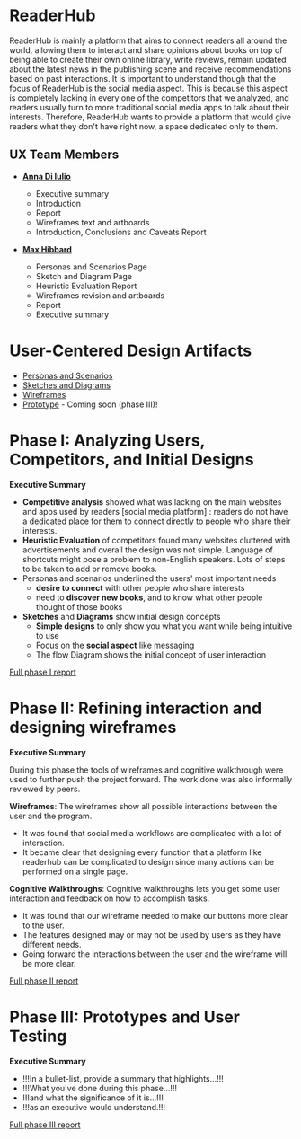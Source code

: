 

# ReaderHub

ReaderHub is mainly a platform that aims to connect readers all around the world, allowing them to interact and share opinions about books on top of being able to create their own online library, write reviews, remain updated about the latest news in the publishing scene and receive recommendations based on past interactions. It is important to understand though that the focus of ReaderHub is the social media aspect. This is because this aspect is completely lacking in every one of the competitors that we analyzed, and readers usually turn to more traditional social media apps to talk about their interests. Therefore, ReaderHub wants to provide a platform that would give readers what they don't have right now, a space dedicated only to them.

## UX Team Members

* **[Anna Di Iulio](https://usabilityengineering.github.io/ux-portfolio-adiiulio/)**  
   * Executive summary
   * Introduction
   * Report 
   * Wireframes text and artboards
   * Introduction, Conclusions and Caveats Report
   
* **[Max Hibbard](https://usabilityengineering.github.io/ux-portfolio-Subasamax/)** 
 
   * Personas and Scenarios Page
   * Sketch and Diagram Page
   * Heuristic Evaluation Report
   * Wireframes revision and artboards
   * Report
   * Executive summary

# User-Centered Design Artifacts
 
* [Personas and Scenarios](personas/)
* [Sketches and Diagrams](sketches/)
* [Wireframes](wireframes/)
* [Prototype](#) - Coming soon (phase III)!

# Phase I: Analyzing Users, Competitors, and Initial Designs

**Executive Summary**

* **Competitive analysis** showed what was lacking on the main websites and apps used by readers
    [social media platform] : readers do not have a dedicated place for them to connect directly to people who share their interests.
* **Heuristic Evaluation** of competitors found many websites cluttered with advertisements and overall the design was not simple. Language of shortcuts might pose a     problem to non-English speakers. Lots of steps to be taken to add or remove books.
* Personas and scenarios underlined the users' most important needs
    * **desire to connect** with other people who share interests
    * need to **discover new books**, and to know what other people thought of those books
* **Sketches** and **Diagrams** show initial design concepts
    * **Simple designs** to only show you what you want while being intuitive to use
    * Focus on the **social aspect** like messaging
    * The flow Diagram shows the initial concept of user interaction



[Full phase I report](phaseI/)

# Phase II: Refining interaction and designing wireframes

**Executive Summary**

During this phase the tools of wireframes and cognitive walkthrough were used to further push the project forward. The work done was also informally reviewed by peers.

**Wireframes**: The wireframes show all possible interactions between the user and the program. 
* It was found that social media workflows are complicated with a lot of interaction. 
* It became clear that designing every function that a platform like readerhub can be complicated to design since many actions can be performed on a single page.

**Cognitive Walkthroughs**: Cognitive walkthroughs lets you get some user interaction and feedback on how to accomplish tasks. 
* It was found that our wireframe needed to make our buttons more clear to the user. 
* The features designed may or may not be used by users as they have different needs.
* Going forward the interactions between the user and the wireframe will be more clear. 


[Full phase II report](phaseII/)

# Phase III: Prototypes and User Testing

**Executive Summary**

* !!!In a bullet-list, provide a summary that highlights...!!!
* !!!What you've done during this phase...!!!
* !!!and what the significance of it is...!!!
* !!!as an executive would understand.!!!

[Full phase III report](phaseIII/)
